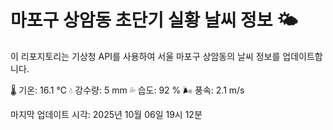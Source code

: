 
# 마포구 상암동 초단기 실황 날씨 정보 🌤️

이 리포지토리는 기상청 API를 사용하여 서울 마포구 상암동의 날씨 정보를 업데이트합니다. 

🌡️ 기온: 16.1 ℃
💧 강수량: 5 mm
💦 습도: 92 %
🌬️ 풍속: 2.1 m/s

마지막 업데이트 시각: 2025년 10월 06일 19시 12분    
